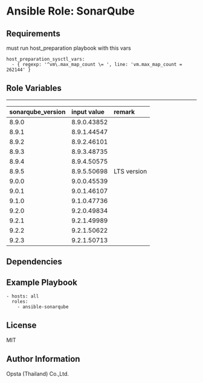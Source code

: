 # Ansible Role: SonarQube



## Requirements

must run host_preparation playbook with this vars 
```
host_preparation_sysctl_vars:
  - { regexp: '^vm\.max_map_count \= ', line: 'vm.max_map_count = 262144' }
```

## Role Variables

---
| sonarqube_version | input value   | remark         |
| :-                | :-            | :-----         | 
| 8.9.0             | 8.9.0.43852   |                |
| 8.9.1             | 8.9.1.44547   |                |
| 8.9.2             | 8.9.2.46101   |                |
| 8.9.3             | 8.9.3.48735   |                |
| 8.9.4             | 8.9.4.50575   |                |
| 8.9.5             | 8.9.5.50698   | LTS version    |
| 9.0.0             | 9.0.0.45539   |                |
| 9.0.1             | 9.0.1.46107   |                |
| 9.1.0             | 9.1.0.47736   |                |
| 9.2.0             | 9.2.0.49834   |                |
| 9.2.1             | 9.2.1.49989   |                |
| 9.2.2             | 9.2.1.50622   |                |
| 9.2.3             | 9.2.1.50713   |                |


## Dependencies



## Example Playbook

    - hosts: all
      roles:
        - ansible-sonarqube


## License

MIT

## Author Information

Opsta (Thailand) Co.,Ltd.
